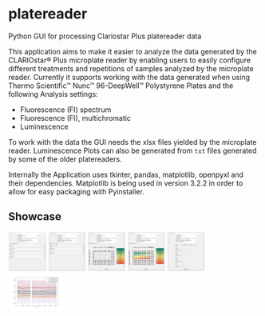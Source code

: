 # platereader
Python GUI for processing Clariostar Plus platereader data

This application aims to make it easier to analyze the data generated by the CLARIOstar® Plus microplate reader by enabling users to easily configure different treatments and repetitions of samples analyzed by the microplate reader.
Currently it supports working with the data generated when using Thermo Scientific™ Nunc™ 96-DeepWell™ Polystyrene Plates and the following Analysis settings:

* Fluorescence (FI) spectrum
* Fluorescence (FI), multichromatic
* Luminescence

To work with the data the GUI needs the xlsx files yielded by the microplate reader. Luminescence Plots can also be generated from `txt` files generated by some of the older platereaders.

Internally the Application uses tkinter, pandas, matplotlib, openpyxl and their dependencies. Matplotlib is being used in version 3.2.2 in order to allow for easy packaging with Pyinstaller.

## Showcase

<img src="https://raw.githubusercontent.com/dende/platereader/master/doc/samples_screen.webp" width="15%"></img> <img src="https://raw.githubusercontent.com/dende/platereader/master/doc/treatments_screen.webp" width="15%"></img> <img src="https://raw.githubusercontent.com/dende/platereader/master/doc/layout_screen_1.webp" width="15%"></img> <img src="https://raw.githubusercontent.com/dende/platereader/master/doc/layout_screen_2.webp" width="15%"></img> <img src="https://raw.githubusercontent.com/dende/platereader/master/doc/plot_settings_screen.webp" width="15%"></img> <img src="https://raw.githubusercontent.com/dende/platereader/master/doc/example_figure.png" width="22%"></img> 
